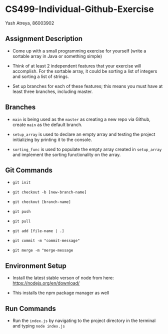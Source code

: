 # CS499-Individual-Github-Exercise

Yash Atreya, 86003902

## Assignment Description

- Come up with a small programming exercise for yourself (write a sortable array in Java or something simple)

- Think of at least 2 independent features that your exercise will accomplish. For the sortable array, it could be sorting a list of integers and sorting a list of strings.

- Set up branches for each of these features; this means you must have at least three branches, including master.

## Branches

- ```main``` is being used as the ```master``` as creating a new repo via Github, create ```main``` as the default branch.

- ```setup_array``` is used to declare an empty array and testing the project initializing by printing it to the console.

- ```sorting_func``` is used to populate the empty array created in ```setup_array``` and implement the sorting functionality on the array.

## Git Commands

- ```git init```

- ```git checkout -b [new-branch-name]```

- ```git checkout [branch-name]```

- ```git push```

- ```git pull```

- ```git add [file-name | .]```

- ```git commit -m "commit-message"```

- ```git merge -m "merge-message```

## Environment Setup

- Install the latest stable verson of node from here: https://nodejs.org/en/download/

- This installs the npm package manager as well

## Run Commands

- Run the ```index.js``` by navigating to the project directory in the terminal and typing ```node index.js```